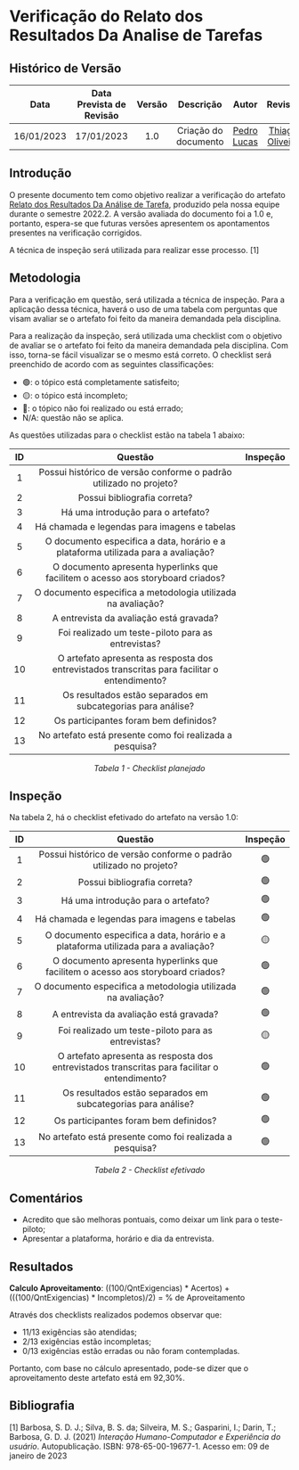 # Verificação do Relato dos Resultados Da Analise de Tarefas
## <a>Histórico de Versão</a>
|    Data    | Data Prevista de Revisão | Versão |      Descrição       |                   Autor                    |         Revisor          |
| :--------: | :----------------------: | :----: | :------------------: | :----------------------------------------: | :----------------------: |
| 16/01/2023 |        17/01/2023        |  1.0   | Criação do documento | [Pedro Lucas](https://github.com/PedroLSF) | [Thiago Oliveira](https://github.com/Thiab394) |

## <a>Introdução</a>
O presente documento tem como objetivo realizar a verificação do artefato [Relato dos Resultados Da Análise de Tarefa](../../../../DesignAvaliacaoDesen/Nivel1/AnaliseDeTarefas/RelatoResultadosAnaliseTarefas.md), produzido pela nossa equipe durante o semestre 2022.2. A versão avaliada do documento foi a 1.0 e, portanto, espera-se que futuras versões apresentem os apontamentos presentes na verificação corrigidos.

A técnica de inspeção será utilizada para realizar esse processo. [1]

## <a>Metodologia</a>
Para a verificação em questão, será utilizada a técnica de inspeção. Para a aplicação dessa técnica, haverá o uso de uma tabela com perguntas que visam avaliar se o artefato foi feito da maneira demandada pela disciplina.

Para a realização da inspeção, será utilizada uma checklist com o objetivo de avaliar se o artefato foi feito da maneira demandada pela disciplina. Com isso, torna-se fácil visualizar se o mesmo está correto. O checklist será preenchido de acordo com as seguintes classificações:

* 🟢: o tópico está completamente satisfeito;
* 🟡: o tópico está incompleto;
* 🔴: o tópico não foi realizado ou está errado;
* N/A: questão não se aplica.

As questões utilizadas para o checklist estão na tabela 1 abaixo:

<center>

|  ID   |                                            Questão                                            | Inspeção |
| :---: | :-------------------------------------------------------------------------------------------: | :------: |
|   1   |              Possui histórico de versão conforme o padrão utilizado no projeto?               |          |
|   2   |                                 Possui bibliografia correta?                                  |          |
|   3   |                              Há uma introdução para o artefato?                               |          |
|   4   |                         Há chamada e legendas para imagens e tabelas                          |          |
|   5   |       O documento especifica a data, horário e a plataforma utilizada para a avaliação?       |          |
|   6   |        O documento apresenta hyperlinks que facilitem o acesso aos storyboard criados?        |          |
|   7   |                 O documento especifica a metodologia utilizada na avaliação?                  |          |
|   8   |                            A entrevista da avaliação está gravada?                            |          |
|   9   |                      Foi realizado um teste-piloto para as entrevistas?                       |          |
|  10   | O artefato apresenta as resposta dos entrevistados transcritas para facilitar o entendimento? |          |
|  11   | 	              Os resultados estão separados em subcategorias para análise?                  |          |
|  12   |                             Os participantes foram bem definidos?                             |          |
|  13   | 	                  No artefato está presente como foi realizada a pesquisa?                  |          |




  
*Tabela 1 - Checklist planejado*

</center>

## <a>Inspeção</a>

Na tabela 2, há o checklist efetivado do artefato na versão 1.0:

<center>

|  ID   |                                            Questão                                            | Inspeção |
| :---: | :-------------------------------------------------------------------------------------------: | :------: |
|   1   |              Possui histórico de versão conforme o padrão utilizado no projeto?               |    🟢    |
|   2   |                                 Possui bibliografia correta?                                  |    🟢    |
|   3   |                              Há uma introdução para o artefato?                               |    🟢    |
|   4   |                         Há chamada e legendas para imagens e tabelas                          |    🟢    |
|   5   |       O documento especifica a data, horário e a plataforma utilizada para a avaliação?       |    🟡    |
|   6   |        O documento apresenta hyperlinks que facilitem o acesso aos storyboard criados?        |    🟢    |
|   7   |                 O documento especifica a metodologia utilizada na avaliação?                  |    🟢    |
|   8   |                            A entrevista da avaliação está gravada?                            |    🟢    |
|   9   |                      Foi realizado um teste-piloto para as entrevistas?                       |    🟡    |
|  10   | O artefato apresenta as resposta dos entrevistados transcritas para facilitar o entendimento? |    🟢    |
|  11   | 	              Os resultados estão separados em subcategorias para análise?                  |    🟢    |
|  12   |                             Os participantes foram bem definidos?                             |    🟢    |
|  13   | 	                  No artefato está presente como foi realizada a pesquisa?                  |    🟢    |



  
*Tabela 2 - Checklist efetivado*

</center>

## <a>Comentários</a>

* Acredito que são melhoras pontuais, como deixar um link para o teste-piloto;
* Apresentar a plataforma, horário e dia da entrevista.

## <a>Resultados</a>
<a>**Calculo Aproveitamento**</a>: ((100/QntExigencias) * Acertos) + (((100/QntExigencias) * Incompletos)/2) = % de Aproveitamento

Através dos checklists realizados podemos observar que:

* 11/13 exigências são atendidas;
* 2/13 exigências estão incompletas;
* 0/13 exigências estão erradas ou não foram contempladas.

Portanto, com base no cálculo apresentado, pode-se dizer que o aproveitamento deste artefato está em 92,30%.

## <a>Bibliografia</a>

[1] Barbosa, S. D. J.; Silva, B. S. da; Silveira, M. S.; Gasparini, I.; Darin, T.; Barbosa, G. D. J. (2021) _Interação Humano-Computador e Experiência do usuário_. Autopublicação. ISBN: 978-65-00-19677-1. Acesso em: 09 de janeiro de 2023
